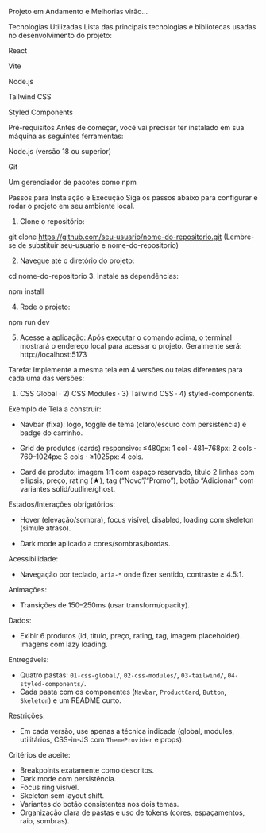Projeto em Andamento e Melhorias virão...

Tecnologias Utilizadas
Lista das principais tecnologias e bibliotecas usadas no desenvolvimento do projeto:

React

Vite

Node.js

Tailwind CSS

Styled Components

Pré-requisitos
Antes de começar, você vai precisar ter instalado em sua máquina as seguintes ferramentas:

Node.js (versão 18 ou superior)

Git

Um gerenciador de pacotes como npm

Passos para Instalação e Execução
Siga os passos abaixo para configurar e rodar o projeto em seu ambiente local.

1. Clone o repositório:

git clone https://github.com/seu-usuario/nome-do-repositorio.git
(Lembre-se de substituir seu-usuario e nome-do-repositorio)

2. Navegue até o diretório do projeto:

cd nome-do-repositorio
3. Instale as dependências:

npm install

4. Rode o projeto:

npm run dev

5. Acesse a aplicação:
Após executar o comando acima, o terminal mostrará o endereço local para acessar o projeto. Geralmente será:
http://localhost:5173


Tarefa: Implemente a mesma tela em 4 versões ou telas diferentes para cada uma das versões:

1. CSS Global · 2) CSS Modules · 3) Tailwind CSS · 4) styled-components.

Exemplo de Tela a construir:

- Navbar (fixa): logo, toggle de tema (claro/escuro com persistência) e badge do carrinho.

- Grid de produtos (cards) responsivo: ≤480px: 1 col · 481–768px: 2 cols · 769–1024px: 3 cols · ≥1025px: 4 cols.

- Card de produto: imagem 1:1 com espaço reservado, título 2 linhas com ellipsis, preço, rating (★), tag (“Novo”/“Promo”), botão “Adicionar” com variantes solid/outline/ghost.

Estados/Interações obrigatórios:

- Hover (elevação/sombra), focus visível, disabled, loading com skeleton (simule atraso).

- Dark mode aplicado a cores/sombras/bordas.

Acessibilidade:

- Navegação por teclado, `aria-*` onde fizer sentido, contraste ≥ 4.5:1.

Animações:

- Transições de 150–250ms (usar transform/opacity).

Dados:

- Exibir 6 produtos (id, título, preço, rating, tag, imagem placeholder). Imagens com lazy loading.

Entregáveis:

- Quatro pastas: `01-css-global/`, `02-css-modules/`, `03-tailwind/`, `04-styled-components/`.
- Cada pasta com os componentes (`Navbar`, `ProductCard`, `Button`, `Skeleton`) e um README curto.

Restrições:

- Em cada versão, use apenas a técnica indicada (global, modules, utilitários, CSS-in-JS com `ThemeProvider` e props).

Critérios de aceite:

- Breakpoints exatamente como descritos.
- Dark mode com persistência.
- Focus ring visível.
- Skeleton sem layout shift.
- Variantes do botão consistentes nos dois temas.
- Organização clara de pastas e uso de tokens (cores, espaçamentos, raio, sombras).

